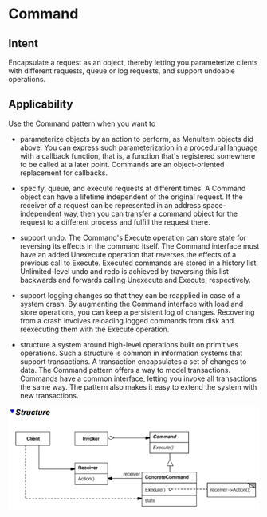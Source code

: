 # Command
## Intent
Encapsulate a request as an object, thereby letting you parameterize clients with different requests, queue or log requests, and support undoable operations.
## Applicability
Use the Command pattern when you want to

- parameterize objects by an action to perform, as MenuItem objects did above.
You can express such parameterization in a procedural language with a callback function, that is, a function that's registered somewhere to be called at a later point. Commands are an object-oriented replacement for callbacks.

- specify, queue, and execute requests at different times. A Command object can have a lifetime independent of the original request. If the receiver of a request can be represented in an address space-independent way, then you can transfer a command object for the request to a different process and fulfill the request there.

- support undo. The Command's Execute operation can store state for reversing its effects in the command itself. The Command interface must have an added Unexecute operation that reverses the effects of a previous call to Execute. Executed commands are stored in a history list. Unlimited-level undo and redo is achieved by traversing this list backwards and forwards calling Unexecute and Execute, respectively.

- support logging changes so that they can be reapplied in case of a system crash. By augmenting the Command interface with load and store operations, you can keep a persistent log of changes. Recovering from a crash involves reloading logged commands from disk and reexecuting them with the Execute operation.

- structure a system around high-level operations built on primitives operations. Such a structure is common in information systems that support transactions. A transaction encapsulates a set of changes to data. The Command pattern offers a way to model transactions. Commands have a common interface, letting you invoke all transactions the same way. The pattern also makes it easy to extend the system with new transactions.

![alt text](image.png)